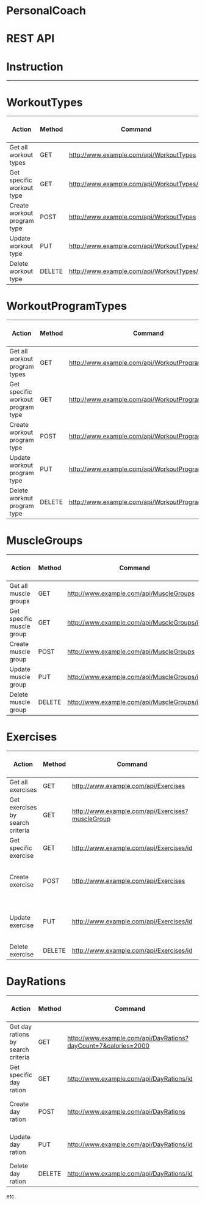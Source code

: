 # PersonalCoach

# REST API

# Instruction
---
# WorkoutTypes
| Action | Method | Command | JSON properties required |
| - | - | - | - |
| Get all workout types | GET | http://www.example.com/api/WorkoutTypes |
| Get specific workout type | GET | http://www.example.com/api/WorkoutTypes/id |
| Create workout program type | POST | http://www.example.com/api/WorkoutTypes | name |
| Update workout type | PUT | http://www.example.com/api/WorkoutTypes/id | name |
| Delete workout type | DELETE | http://www.example.com/api/WorkoutTypes/id |
# WorkoutProgramTypes
| Action | Method | Command | JSON properties required |
| - | - | - | - |
| Get all workout program types | GET | http://www.example.com/api/WorkoutProgramTypes |
| Get specific workout program type | GET | http://www.example.com/api/WorkoutProgramTypes/id |
| Create workout program type | POST | http://www.example.com/api/WorkoutProgramTypes | name |
| Update workout program type | PUT | http://www.example.com/api/WorkoutProgramTypes/id | name |
| Delete workout program type | DELETE | http://www.example.com/api/WorkoutProgramTypes/id |
# MuscleGroups
| Action | Method | Command | JSON properties required |
| - | - | - | - |
| Get all muscle groups | GET | http://www.example.com/api/MuscleGroups |
| Get specific muscle group | GET | http://www.example.com/api/MuscleGroups/id |
| Create muscle group | POST | http://www.example.com/api/MuscleGroups | name | 
| Update muscle group | PUT | http://www.example.com/api/MuscleGroups/id | name |
| Delete muscle group | DELETE | http://www.example.com/api/MuscleGroups/id |
# Exercises
| Action | Method | Command | JSON properties required |
| - | - | - | - |
| Get all exercises | GET | http://www.example.com/api/Exercises |
| Get exercises by search criteria | GET | http://www.example.com/api/Exercises?muscleGroup |
| Get specific exercise | GET | http://www.example.com/api/Exercises/id |
| Create exercise | POST | http://www.example.com/api/Exercises | name, exerciseTypeId, equipmentId, muscleGroupId, description | 
| Update exercise | PUT | http://www.example.com/api/Exercises/id | name, exerciseTypeId, equipmentId, muscleGroupId, description |
| Delete exercise | DELETE | http://www.example.com/api/Exercises/id |
# DayRations
| Action | Method | Command | JSON properties required |
| - | - | - | - |
| Get day rations by search criteria | GET | http://www.example.com/api/DayRations?dayCount=7&calories=2000 |
| Get specific day ration | GET | http://www.example.com/api/DayRations/id |
| Create day ration | POST | http://www.example.com/api/DayRations | description, proteins, fats, carbs, calories | 
| Update day ration | PUT | http://www.example.com/api/DayRations/id | description, proteins, fats, carbs, calories |
| Delete day ration | DELETE | http://www.example.com/api/DayRations/id |


etc.
